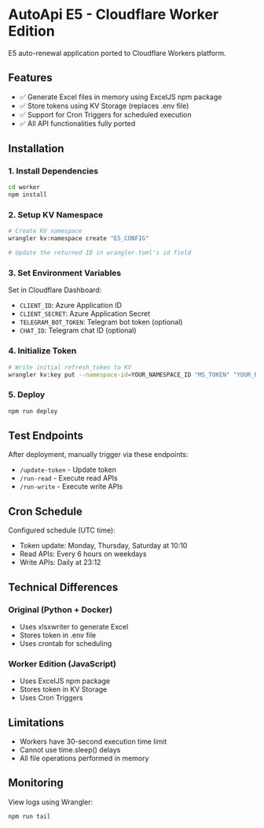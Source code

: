 # AutoApi E5 - Cloudflare Worker Edition

E5 auto-renewal application ported to Cloudflare Workers platform.

## Features

- ✅ Generate Excel files in memory using ExcelJS npm package
- ✅ Store tokens using KV Storage (replaces .env file)
- ✅ Support for Cron Triggers for scheduled execution
- ✅ All API functionalities fully ported

## Installation

### 1. Install Dependencies

```bash
cd worker
npm install
```

### 2. Setup KV Namespace

```bash
# Create KV namespace
wrangler kv:namespace create "E5_CONFIG"

# Update the returned ID in wrangler.toml's id field
```

### 3. Set Environment Variables

Set in Cloudflare Dashboard:
- `CLIENT_ID`: Azure Application ID
- `CLIENT_SECRET`: Azure Application Secret
- `TELEGRAM_BOT_TOKEN`: Telegram bot token (optional)
- `CHAT_ID`: Telegram chat ID (optional)

### 4. Initialize Token

```bash
# Write initial refresh_token to KV
wrangler kv:key put --namespace-id=YOUR_NAMESPACE_ID "MS_TOKEN" "YOUR_REFRESH_TOKEN"
```

### 5. Deploy

```bash
npm run deploy
```

## Test Endpoints

After deployment, manually trigger via these endpoints:
- `/update-token` - Update token
- `/run-read` - Execute read APIs
- `/run-write` - Execute write APIs

## Cron Schedule

Configured schedule (UTC time):
- Token update: Monday, Thursday, Saturday at 10:10
- Read APIs: Every 6 hours on weekdays
- Write APIs: Daily at 23:12

## Technical Differences

### Original (Python + Docker)
- Uses xlsxwriter to generate Excel
- Stores token in .env file
- Uses crontab for scheduling

### Worker Edition (JavaScript)
- Uses ExcelJS npm package
- Stores token in KV Storage
- Uses Cron Triggers

## Limitations

- Workers have 30-second execution time limit
- Cannot use time.sleep() delays
- All file operations performed in memory

## Monitoring

View logs using Wrangler:
```bash
npm run tail
```